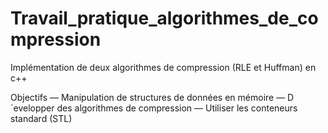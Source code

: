 # Travail_pratique_algorithmes_de_compression
Implémentation de deux algorithmes de compression (RLE et Huffman) en c++

Objectifs
— Manipulation de structures de données en mémoire
— D´evelopper des algorithmes de compression
— Utiliser les conteneurs standard (STL)
